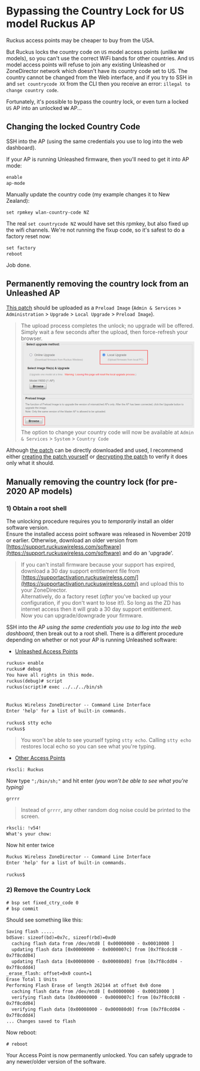 # Bypassing the Country Lock for US model Ruckus AP

Ruckus access points may be cheaper to buy from the USA.

But Ruckus locks the country code on `US` model access points (unlike `WW` models), so you can't use the correct WiFi bands for other countries.
And `US` model access points will refuse to join any existing Unleashed or ZoneDirector network which doesn't have its country code set to US.
The country cannot be changed from the Web interface, and if you try to SSH in and `set countrycode XX` from the CLI then you receive an error: `illegal to change country code`.

Fortunately, it's possible to bypass the country lock, or even turn a locked `US` AP into an unlocked `WW` AP...

## Changing the locked Country Code

SSH into the AP (using the same credentials you use to log into the web dashboard).

If your AP is running Unleashed firmware, then you'll need to get it into AP mode:
```console
enable
ap-mode
```

Manually update the country code (my example changes it to New Zealand):
```console
set rpmkey wlan-country-code NZ
```

The real `set countrycode NZ` would have set this rpmkey, but also fixed up the wifi channels. We're not running the fixup code, so it's safest to do a factory reset now:
```console
set factory
reboot
```

Job done.

## Permanently removing the country lock from an Unleashed AP

[This patch](../images/unleashed.unlock.dbg) should be uploaded as a `Preload Image` (`Admin & Services` > `Administration` > `Upgrade` > `Local Upgrade` > `Preload Image`).  
> The upload process completes the unlock; no upgrade will be offered. Simply wait a few seconds after the upload, then force-refresh your browser.  
> ![](../images/Unleashed_Root_Shell.png)  
> The option to change your country code will now be available at `Admin & Services` > `System` > `Country Code`

Although [the patch](../images/unleashed.unlock.dbg) can be directly downloaded and used, I recommend either [creating the patch yourself](../Scripts/create_unleashed_unlock.sh) or [decrypting the patch](DecryptRuckusBackups.md) to verify it does only what it should.

## Manually removing the country lock (for pre-2020 AP models)

### 1) Obtain a root shell

The unlocking procedure requires you to *temporarily* install an older software version.  
Ensure the installed access point software was released in November 2019 or earlier. Otherwise, download an older version from [https://support.ruckuswireless.com/software](https://support.ruckuswireless.com/software) and do an 'upgrade'.  

> If you can't install firmware because your support has expired, download a 30 day support entitlement file from [https://supportactivation.ruckuswireless.com/](https://supportactivation.ruckuswireless.com/) and upload this to your ZoneDirector.  
> Alternatively, do a factory reset (_after_ you've backed up your configuration, if you don't want to lose it!). So long as the ZD has internet access then it will grab a 30 day support entitlement.  
> Now you can upgrade/downgrade your firmware.

SSH into the AP *using the same credentials you use to log into the web dashboard*, then break out to a root shell. There is a different procedure depending on whether or not your AP is running Unleashed software:

* [Unleashed Access Points](https://alephsecurity.com/vulns/aleph-2019004#proof-of-concept)

```console
ruckus> enable 
ruckus# debug 
You have all rights in this mode.
ruckus(debug)# script 
ruckus(script)# exec ../../../bin/sh


Ruckus Wireless ZoneDirector -- Command Line Interface
Enter 'help' for a list of built-in commands.

ruckus$ stty echo
ruckus$
```

> You won't be able to see yourself typing `stty echo`. Calling `stty echo` restores local echo so you can see what you're typing.

* [Other Access Points](https://alephsecurity.com/vulns/aleph-2019014#proof-of-concept)

```console
rkscli: Ruckus
```

Now type `";/bin/sh;"` and hit enter *(you won't be able to see what you're typing)*

```console
grrrr
```

> Instead of `grrrr`, any other random dog noise could  be printed to the screen. 

```console
rkscli: !v54!
What's your chow: 
```

Now hit enter twice

```console
Ruckus Wireless ZoneDirector -- Command Line Interface
Enter 'help' for a list of built-in commands.

ruckus$
```

### 2) Remove the Country Lock

```console
# bsp set fixed_ctry_code 0
# bsp commit
```
Should see something like this:
```console
Saving flash .....
bdSave: sizeof(bd)=0x7c, sizeof(rbd)=0xd0
  caching flash data from /dev/mtd8 [ 0x00000000 - 0x00010000 ]
  updating flash data [0x00000000 - 0x0000007c] from [0x7f8cdc88 - 0x7f8cdd04]
  updating flash data [0x00008000 - 0x000080d0] from [0x7f8cdd04 - 0x7f8cddd4]
_erase_flash: offset=0x0 count=1
Erase Total 1 Units
Performing Flash Erase of length 262144 at offset 0x0 done
  caching flash data from /dev/mtd8 [ 0x00000000 - 0x00010000 ]
  verifying flash data [0x00000000 - 0x0000007c] from [0x7f8cdc88 - 0x7f8cdd04]
  verifying flash data [0x00008000 - 0x000080d0] from [0x7f8cdd04 - 0x7f8cddd4]
... Changes saved to flash
```
Now reboot:
```console
# reboot
```

Your Access Point is now permanently unlocked. You can safely upgrade to any newer/older version of the software.
